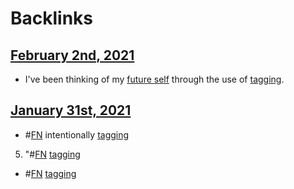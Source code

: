
# Backlinks
## [February 2nd, 2021](<February 2nd, 2021.md>)
- I've been thinking of my [future self](<future self.md>) through the use of [tagging](<tagging.md>).

## [January 31st, 2021](<January 31st, 2021.md>)
- #[FN](<FN.md>) intentionally [tagging](<tagging.md>)

5. "#[FN](<FN.md>) [tagging](<tagging.md>)

- #[FN](<FN.md>) [tagging](<tagging.md>)

